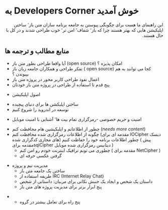 # به Developers Corner خوش آمدید
 
<div dir="rtl">این راهنمای ما هست برای چگونگی  پیوستن به جامعه برنامه سازان متن باز٬‌ ساختن اپلیکیشن هایی که بهتر هستند چرا که باز٬ شفاف٬ امن تر٬ خوب طراحی شدند و در کل با حال هستند.</div>
 
 
## منابع مطالب و ترجمه ها
- آیا واقعا طراحی بطور متن باز (open source) امکان پذیزه ؟ 
- تفکر طراحی و  همکاران جامعه زبان باز ( open source) کجا می توانند به هم بپیوندن ؟  
-  اعمال نفوذ طراحی کاربر محور در پروژه متن باز
- پنج قدم تا استفاده از طراحی در پروژه متن باز خودتان
 
* اصول اپلیکیشن
- ساختن اپلیکشن ها برای دنیای پیچیده 
- توسعه در اندروید را شروع کنیم
 
* امنیت و حریم خصوصی
-رمزگزاری تمام بیت ها٬  آشنایی با امنیت موبایل
- چطور از اطلاعاتم و اپلیکیشین هام محافظت کنم (*needs more content*)
- چگونه از اطلاعات رمزگزاری شده محافظت کنم (مقدمه ای برای IOCipher دیسک های مجازی کدگزاری شده)
   چطور اطلاعات برنامه خود را حفاظت کنیم ( پیش مقدمه برایsqlCipher دیتابیس رمزگزاری شده موبایل ) 
   - چطوری می تونم ترافیک اینترنت خودم رو امن کنم ( مقدمه برای NetCipher )
   - گرفتن عکسی حرفه ای
 
 * مدیریت تیم و پروژه
   - ساختن یک جامعه متن باز
   - طریقه استفاده از IRC (Internet Relay Chat)
   - داستان  یک شخص و ایجاد یک جنبش
   	نکاتی برای مربیان: داستانی از شخص 
   - پنج ابزار برتر برای مدیریت پروژه های متن باز
-  - پنج راه برای تعامل بیشتر در گروه
